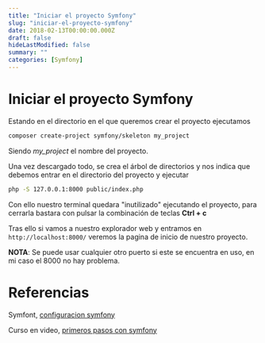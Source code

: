 ```yaml
---
title: "Iniciar el proyecto Symfony"
slug: "iniciar-el-proyecto-symfony"
date: 2018-02-13T00:00:00.000Z
draft: false
hideLastModified: false
summary: ""
categories: [Symfony]
---
```


# Iniciar el proyecto Symfony

Estando en el directorio en el que queremos crear el proyecto ejecutamos
```bash
composer create-project symfony/skeleton my_project
```

Siendo *my_project* el nombre del proyecto.

Una vez descargado todo, se crea el árbol de directorios y nos indica que debemos entrar en el directorio del proyecto y ejecutar
```bash
php -S 127.0.0.1:8000 public/index.php
```

Con ello nuestro terminal quedara "inutilizado" ejecutando el proyecto, para cerrarla bastara con pulsar la combinación de teclas **Ctrl + c**

Tras ello si vamos a nuestro explorador web y entramos en `http://localhost:8000/` veremos la pagina de inicio de nuestro proyecto.

**NOTA**: Se puede usar cualquier otro puerto si este se encuentra en uso, en mi caso el 8000 no hay problema.

# Referencias

Symfont, [configuracion symfony](https://symfony.com/doc/current/setup.html)

Curso en video, [primeros pasos con symfony](https://knpuniversity.com/screencast/symfony)


